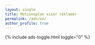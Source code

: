 ```yaml
---
layout: single
title: Motionsplan viser reklamer
permalink: /ads/on/
author_profile: true
---
```


{% include ads-toggle.html toggle="0" %}

